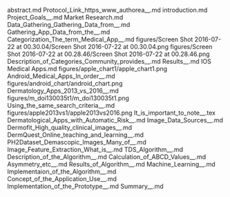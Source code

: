 abstract.md
Protocol_Link_https_www_authorea__.md
introduction.md
Project_Goals__.md
Market Research.md
Data_Gathering_Gathering_Data_from__.md
Gathering_App_Data_from_the__.md
Categorization_The_term_Medical_App__.md
figures/Screen Shot 2016-07-22 at 00.30.04/Screen Shot 2016-07-22 at 00.30.04.png
figures/Screen Shot 2016-07-22 at 00.28.46/Screen Shot 2016-07-22 at 00.28.46.png
Description_of_Categories_Community_provides__.md
Results__.md
IOS Medical Apps.md
figures/apple_chart1/apple_chart1.png
Android_Medical_Apps_In_order__.md
figures/android_chart/android_chart.png
Dermatology_Apps_2013_vs_2016__.md
figures/m_doi130035t1/m_doi130035t1.png
Using_the_same_search_criteria__.md
figures/apple2013vs1/apple2013vs2016.png
It_is_important_to_note__.tex
Dermatological_Apps_with_Automatic_Risk__.md
Image_Data_Sources__.md
Dermofit_High_quality_clinical_images__.md
DermQuest_Online_teaching_and_learning__.md
PH2Dataset_Demascopic_Images_Many_of__.md
Image_Feature_Extraction_What_is__.md
TDS_Algorithm__.md
Description_of_the_Algorithm__.md
Calculation_of_ABCD_Values__.md
Asymmetry_etc__.md
Results_of_Algorithm__.md
Machine_Learning__.md
Implementaion_of_the_Algorithm__.md
Concept_of_the_Application_Use__.md
Implementation_of_the_Prototype__.md
Summary__.md